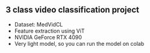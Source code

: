 ## 3 class video classification project

* Dataset: MedVidCL
* Feature extraction using ViT
* NVIDIA GeForce RTX 4090
* Very light model, so you can run the model on colab
